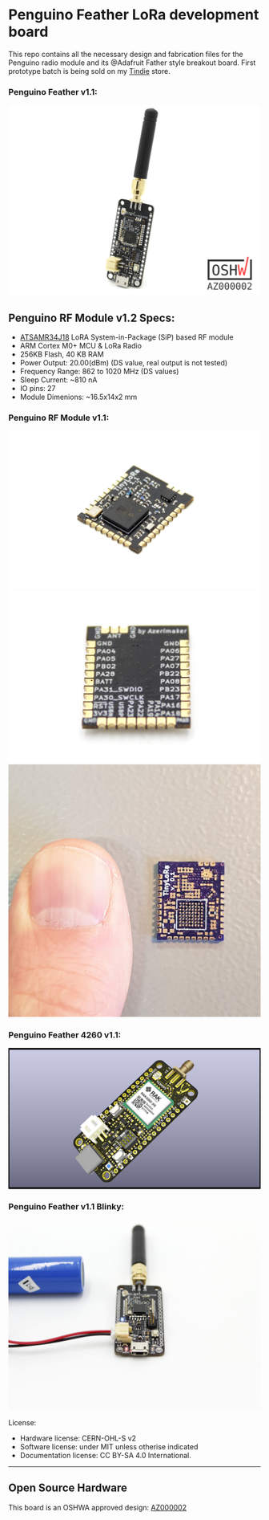 # Penguino Feather LoRa development board
This repo contains all the necessary design and fabrication files for the Penguino radio module and its @Adafruit Father style breakout board. First prototype batch is being sold on my [Tindie](https://www.tindie.com/products/16985/) store.


### Penguino Feather v1.1:
![Penguino Feather Breakout v1.1](Penguino-Photos/penguino-v1.1.png)

## Penguino RF Module v1.2 Specs:
- [ATSAMR34J18](http://ww1.microchip.com/downloads/en/DeviceDoc/SAMR34-R35-Low-Power-LoRa-Sub-GHz-SiP-Data-Sheet-DS70005356B.pdf) LoRA System-in-Package (SiP) based RF module
- ARM Cortex M0+ MCU & LoRa Radio
- 256KB Flash, 40 KB RAM
- Power Output: 20.00(dBm) (DS value, real output is not tested)
- Frequency Range: 862 to 1020 MHz (DS values)
- Sleep Current: ~810 nA 
- IO pins: 27
- Module Dimenions: ~16.5x14x2 mm


### Penguino RF Module v1.1:
![TLM01 v1 front](Penguino-Photos/tlm-1.1-front.JPG)
![TLM01 v1 back](Penguino-Photos/tlm-1.1-back.JPG)
![TLM01 v1 OSHpark PCB](Penguino-Photos/02-oshparkPCB.jpg)

### Penguino Feather 4260 v1.1:
![TLM01 v1 first prototypes](Penguino-Photos/Penguino-Feather-4260-v1.1-3.png)

### Penguino Feather v1.1 Blinky:
![TLM01 v1 first prototypes](Penguino-Photos/tinyLoRa-v1.1-running.JPG)


License:
- Hardware license: CERN-OHL-S v2
- Software license: under MIT unless otherise indicated 
- Documentation license:  CC BY-SA 4.0 International.


________________________________
## Open Source Hardware
This board is an OSHWA approved design: [AZ000002](https://certification.oshwa.org/az000002.html)
